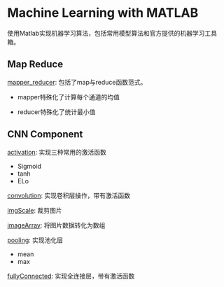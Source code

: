 # Machine Learning with MATLAB

​	使用Matlab实现机器学习算法，包括常用模型算法和官方提供的机器学习工具箱。

## Map Reduce

[mapper_reducer](https://github.com/DanferWang/MATLAB-Machine-Learning/blob/main/MapReduce/mapper_reducer.m): 包括了map与reduce函数范式。

- mapper特殊化了计算每个通道的均值

- reducer特殊化了统计最小值

## CNN Component

[activation](https://github.com/DanferWang/MATLAB-Machine-Learning/blob/main/DeepLearningCNNComponent/activation.m): 实现三种常用的激活函数

  - Sigmoid
  - tanh
  - ELo

[convolution](https://github.com/DanferWang/MATLAB-Machine-Learning/blob/main/DeepLearningCNNComponent/convolution.m): 实现卷积层操作，带有激活函数

[imgScale](https://github.com/DanferWang/MATLAB-Machine-Learning/blob/main/DeepLearningCNNComponent/imgScale.m): 裁剪图片

[imageArray](https://github.com/DanferWang/MATLAB-Machine-Learning/blob/main/DeepLearningCNNComponent/imageArray.m): 将图片数据转化为数组

[pooling](https://github.com/DanferWang/MATLAB-Machine-Learning/blob/main/DeepLearningCNNComponent/pooling.m): 实现池化层

- mean
- max

[fullyConnected](https://github.com/DanferWang/MATLAB-Machine-Learning/blob/main/DeepLearningCNNComponent/fullyConnected.m): 实现全连接层，带有激活函数


